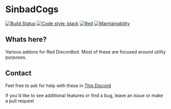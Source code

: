 # SinbadCogs
[![Build Status](https://travis-ci.org/mikeshardmind/SinbadCogs.svg?branch=v3)](https://travis-ci.org/mikeshardmind/SinbadCogs) 
[![Code style: black](https://img.shields.io/badge/code%20style-black-000000.svg)](https://github.com/ambv/black) 
[![Red](https://img.shields.io/badge/Red-DiscordBot-red.svg)](https://github.com/Cog-Creators/Red-DiscordBot/tree/V3/develop) 
[![Maintainability](https://api.codeclimate.com/v1/badges/9807ad79df31d77bc5b5/maintainability)](https://codeclimate.com/github/mikeshardmind/SinbadCogs/maintainability)


## Whats here?

Various addons for Red Discordbot. Most of these are focused around utility purposes.

## Contact

Feel free to ask for help with these in [This Discord](https://discord.gg/mb85deu)

If you'd like to see additional features or find a bug, leave an issue
or make a pull request
